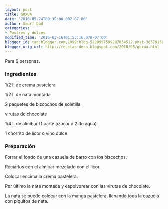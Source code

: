 ```yaml
---
layout: post
title: GOXUA
date: '2010-05-24T09:39:00.002-07:00'
author: Smurf Dad
categories:
- Postres y dulces
modified_time: '2016-03-16T01:53:16.078-07:00'
blogger_id: tag:blogger.com,1999:blog-5299957599287034512.post-3057915634376483525
blogger_orig_url: http://recetas-desa.blogspot.com/2010/05/goxua.html
---
```


Para 6 personas.

<h3>Ingredientes</h3>
1/2 l. de crema pastelera

1/2 l. de nata montada

2 paquetes de bizcochos de soletilla

virutas de chocolate

1/4 l. de almibar (1 parte azúcar x 2 de agua)

1 chorrito de licor o vino dulce

<h3>Preparación</h3>
Forrar el fondo de una cazuela de barro con los bizcochos.

Rociarlos con el almíbar mezclado con el licor.

Colocar encima la crema pastelera.

Por último la nata montada y espolvorear con las virutas de chocolate.

La nata se puede colocar con la manga pastelera, llenando toda la cazuela con piquitos de nata.